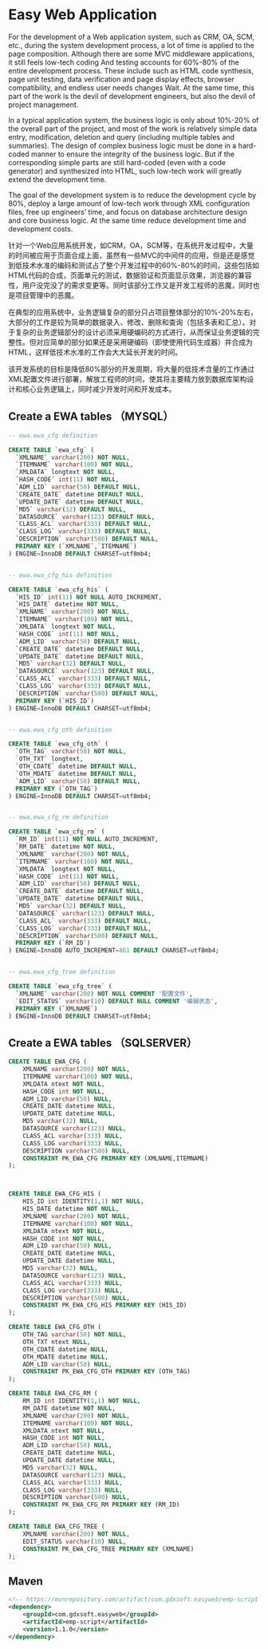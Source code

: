 # Easy Web Application 

For the development of a Web application system, such as CRM, OA, SCM, etc., during the system development process, a lot of time is applied to the page composition. Although there are some MVC middleware applications, it still feels low-tech coding And testing accounts for 60%-80% of the entire development process. These include such as HTML code synthesis, page unit testing, data verification and page display effects, browser compatibility, and endless user needs changes Wait. At the same time, this part of the work is the devil of development engineers, but also the devil of project management.

In a typical application system, the business logic is only about 10%-20% of the overall part of the project, and most of the work is relatively simple data entry, modification, deletion and query (including multiple tables and summaries). The design of complex business logic must be done in a hard-coded manner to ensure the integrity of the business logic. But if the corresponding simple parts are still hard-coded (even with a code generator) and synthesized into HTML, such low-tech work will greatly extend the development time.

The goal of the development system is to reduce the development cycle by 80%, deploy a large amount of low-tech work through XML configuration files, free up engineers’ time, and focus on database architecture design and core business logic. At the same time reduce development time and development costs.

针对一个Web应用系统开发，如CRM，OA，SCM等，在系统开发过程中，大量的时间被应用于页面合成上面，虽然有一些MVC的中间件的应用，但是还是感觉到低技术水准的编码和测试占了整个开发过程中的60%-80%的时间，这些包括如HTML代码的合成，页面单元的测试，数据验证和页面显示效果，浏览器的兼容性，用户没完没了的需求变更等。同时该部分工作又是开发工程师的恶魔，同时也是项目管理中的恶魔。

在典型的应用系统中，业务逻辑复杂的部分只占项目整体部分的10%-20%左右，大部分的工作是较为简单的数据录入、修改、删除和查询（包括多表和汇总）。对于复杂的业务逻辑部分的设计必须采用硬编码的方式进行，从而保证业务逻辑的完整性。但对应简单的部分如果还是采用硬编码（即使使用代码生成器）并合成为HTML，这样低技术水准的工作会大大延长开发的时间。

该开发系统的目标是降低80%部分的开发周期，将大量的低技术含量的工作通过XML配置文件进行部署，解放工程师的时间，使其将主要精力放到数据库架构设计和核心业务逻辑上，同时减少开发时间和开发成本。

 

## Create a EWA tables （MYSQL）
```sql
-- ewa.ewa_cfg definition

CREATE TABLE `ewa_cfg` (
  `XMLNAME` varchar(200) NOT NULL,
  `ITEMNAME` varchar(100) NOT NULL,
  `XMLDATA` longtext NOT NULL,
  `HASH_CODE` int(11) NOT NULL,
  `ADM_LID` varchar(50) DEFAULT NULL,
  `CREATE_DATE` datetime DEFAULT NULL,
  `UPDATE_DATE` datetime DEFAULT NULL,
  `MD5` varchar(32) DEFAULT NULL,
  `DATASOURCE` varchar(123) DEFAULT NULL,
  `CLASS_ACL` varchar(333) DEFAULT NULL,
  `CLASS_LOG` varchar(333) DEFAULT NULL,
  `DESCRIPTION` varchar(500) DEFAULT NULL,
  PRIMARY KEY (`XMLNAME`,`ITEMNAME`)
) ENGINE=InnoDB DEFAULT CHARSET=utf8mb4;


-- ewa.ewa_cfg_his definition

CREATE TABLE `ewa_cfg_his` (
  `HIS_ID` int(11) NOT NULL AUTO_INCREMENT,
  `HIS_DATE` datetime NOT NULL,
  `XMLNAME` varchar(200) NOT NULL,
  `ITEMNAME` varchar(100) NOT NULL,
  `XMLDATA` longtext NOT NULL,
  `HASH_CODE` int(11) NOT NULL,
  `ADM_LID` varchar(50) DEFAULT NULL,
  `CREATE_DATE` datetime DEFAULT NULL,
  `UPDATE_DATE` datetime DEFAULT NULL,
  `MD5` varchar(32) DEFAULT NULL,
  `DATASOURCE` varchar(123) DEFAULT NULL,
  `CLASS_ACL` varchar(333) DEFAULT NULL,
  `CLASS_LOG` varchar(333) DEFAULT NULL,
  `DESCRIPTION` varchar(500) DEFAULT NULL,
  PRIMARY KEY (`HIS_ID`)
) ENGINE=InnoDB DEFAULT CHARSET=utf8mb4;


-- ewa.ewa_cfg_oth definition

CREATE TABLE `ewa_cfg_oth` (
  `OTH_TAG` varchar(50) NOT NULL,
  `OTH_TXT` longtext,
  `OTH_CDATE` datetime DEFAULT NULL,
  `OTH_MDATE` datetime DEFAULT NULL,
  `ADM_LID` varchar(50) DEFAULT NULL,
  PRIMARY KEY (`OTH_TAG`)
) ENGINE=InnoDB DEFAULT CHARSET=utf8mb4;


-- ewa.ewa_cfg_rm definition

CREATE TABLE `ewa_cfg_rm` (
  `RM_ID` int(11) NOT NULL AUTO_INCREMENT,
  `RM_DATE` datetime NOT NULL,
  `XMLNAME` varchar(200) NOT NULL,
  `ITEMNAME` varchar(100) NOT NULL,
  `XMLDATA` longtext NOT NULL,
  `HASH_CODE` int(11) NOT NULL,
  `ADM_LID` varchar(50) DEFAULT NULL,
  `CREATE_DATE` datetime DEFAULT NULL,
  `UPDATE_DATE` datetime DEFAULT NULL,
  `MD5` varchar(32) DEFAULT NULL,
  `DATASOURCE` varchar(123) DEFAULT NULL,
  `CLASS_ACL` varchar(333) DEFAULT NULL,
  `CLASS_LOG` varchar(333) DEFAULT NULL,
  `DESCRIPTION` varchar(500) DEFAULT NULL,
  PRIMARY KEY (`RM_ID`)
) ENGINE=InnoDB AUTO_INCREMENT=861 DEFAULT CHARSET=utf8mb4;


-- ewa.ewa_cfg_tree definition

CREATE TABLE `ewa_cfg_tree` (
  `XMLNAME` varchar(200) NOT NULL COMMENT '配置文件',
  `EDIT_STATUS` varchar(10) DEFAULT NULL COMMENT '编辑状态',
  PRIMARY KEY (`XMLNAME`)
) ENGINE=InnoDB DEFAULT CHARSET=utf8mb4;
```

## Create a EWA tables （SQLSERVER）
```sql
CREATE TABLE EWA_CFG (
	XMLNAME varchar(200) NOT NULL,
	ITEMNAME varchar(100) NOT NULL,
	XMLDATA ntext NOT NULL,
	HASH_CODE int NOT NULL,
	ADM_LID varchar(50) NULL,
	CREATE_DATE datetime NULL,
	UPDATE_DATE datetime NULL,
	MD5 varchar(32) NULL,
	DATASOURCE varchar(123) NULL,
	CLASS_ACL varchar(333) NULL,
	CLASS_LOG varchar(333) NULL,
	DESCRIPTION varchar(500) NULL,
	CONSTRAINT PK_EWA_CFG PRIMARY KEY (XMLNAME,ITEMNAME)
);



CREATE TABLE EWA_CFG_HIS (
	HIS_ID int IDENTITY(1,1) NOT NULL,
	HIS_DATE datetime NOT NULL,
	XMLNAME varchar(200) NOT NULL,
	ITEMNAME varchar(100) NOT NULL,
	XMLDATA ntext NOT NULL,
	HASH_CODE int NOT NULL,
	ADM_LID varchar(50) NULL,
	CREATE_DATE datetime NULL,
	UPDATE_DATE datetime NULL,
	MD5 varchar(32) NULL,
	DATASOURCE varchar(123) NULL,
	CLASS_ACL varchar(333) NULL,
	CLASS_LOG varchar(333) NULL,
	DESCRIPTION varchar(500) NULL,
	CONSTRAINT PK_EWA_CFG_HIS PRIMARY KEY (HIS_ID)
);

CREATE TABLE EWA_CFG_OTH (
	OTH_TAG varchar(50) NOT NULL,
	OTH_TXT ntext NULL,
	OTH_CDATE datetime NULL,
	OTH_MDATE datetime NULL,
	ADM_LID varchar(50) NULL,
	CONSTRAINT PK_EWA_CFG_OTH PRIMARY KEY (OTH_TAG)
);

CREATE TABLE EWA_CFG_RM (
	RM_ID int IDENTITY(1,1) NOT NULL,
	RM_DATE datetime NOT NULL,
	XMLNAME varchar(200) NOT NULL,
	ITEMNAME varchar(100) NOT NULL,
	XMLDATA ntext NOT NULL,
	HASH_CODE int NOT NULL,
	ADM_LID varchar(50) NULL,
	CREATE_DATE datetime NULL,
	UPDATE_DATE datetime NULL,
	MD5 varchar(32) NULL,
	DATASOURCE varchar(123) NULL,
	CLASS_ACL varchar(333) NULL,
	CLASS_LOG varchar(333) NULL,
	DESCRIPTION varchar(500) NULL,
	CONSTRAINT PK_EWA_CFG_RM PRIMARY KEY (RM_ID)
);

CREATE TABLE EWA_CFG_TREE (
	XMLNAME varchar(200) NOT NULL,
	EDIT_STATUS varchar(10) NULL,
	CONSTRAINT PK_EWA_CFG_TREE PRIMARY KEY (XMLNAME)
);
```


## Maven
```xml
<!-- https://mvnrepository.com/artifact/com.gdxsoft.easyweb/emp-script -->
<dependency>
    <groupId>com.gdxsoft.easyweb</groupId>
    <artifactId>emp-script</artifactId>
    <version>1.1.0</version>
</dependency>
```